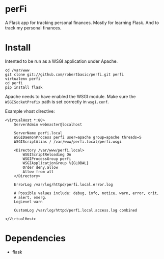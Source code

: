 perFi
=====

A Flask app for tracking personal finances. Mostly for learning Flask.
And to track my personal finances.

Install
=======

Intented to be run as a WSGI application under Apache.

    cd /var/www
    git clone git://github.com/robertbasic/perfi.git perfi
    virtualenv perfi
    cd perfi
    pip install flask

Apache needs to have enabled the WSGI module. Make sure the
`WSGISocketPrefix` path is set correctly in `wsgi.conf`.

Example vhost directive:

    <VirtualHost *:80>
        ServerAdmin webmaster@localhost

        ServerName perfi.local
        WSGIDaemonProcess perfi user=apache group=apache threads=5
        WSGIScriptAlias / /var/www/perfi.local/perfi.wsgi

        <Directory /var/www/perfi.local>
            WSGIScriptReloading On
            WSGIProcessGroup perfi
            WSGIApplicationGroup %{GLOBAL}
            Order deny,allow
            Allow from all
        </Directory>

        ErrorLog /var/log/httpd/perfi.local.error.log

        # Possible values include: debug, info, notice, warn, error, crit,
        # alert, emerg.
        LogLevel warn

        CustomLog /var/log/httpd/perfi.local.access.log combined

    </VirtualHost>

Dependencies
============

 * flask
